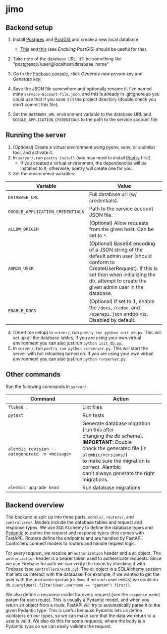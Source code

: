 # jimo

## Backend setup

1. Install [Postgres](https://www.postgresql.org/) and [PostGIS](https://postgis.net/) and create a new local database
    - [This](https://www.postgresql.org/docs/9.1/tutorial-createdb.html) and [this](https://postgis.net/install/) (see *Enabling PostGIS*) should be useful for that.

2. Take note of the database URL. It’ll be something like "postgresql://user@localhost/database_name"
3. Go to the [Firebase console](https://console.firebase.google.com/project/goodplaces-app/settings/serviceaccounts/adminsdk), click *Generate new private key* and *Generate key*,
4. Save the JSON file somewhere and optionally rename it. I’ve named mine `service-account-file.json`, and this is already in .gitignore so you could use that if you save it in the project directory (double check you don’t commit this file).
5. Set the `DATABASE_URL` environment variable to the database URL and `GOOGLE_APPLICATION_CREDENTIALS` to the path to the service account file.

## Running the server

1. (Optional) Create a virtual environment using pyenv, venv, or a similar tool, and activate it.
2. In `server/`, run `poetry install` (you may need to install [Poetry](https://python-poetry.org/) first).
    - If you created a virtual environment, the dependencies will be installed to it; otherwise, poetry will create one for you.
3. Set the environment variables:

Variable | Value
---|---
`DATABASE_URL` | Full database url (w/ credentials).
`GOOGLE_APPLICATION_CREDENTIALS` | Path to the service account JSON file.
`ALLOW_ORIGIN` | (Optional) Allow requests from the given host. Can be set to `*`.
`ADMIN_USER` | (Optional) Base64 encoding of a JSON string of the default admin user (should conform to CreateUserRequest). If this is set then when initializing the db, attempt to create the given admin user in the database.
`ENABLE_DOCS` | (Optional) If set to 1, enable the `/docs`, `/redoc`, and `/openapi.json` endpoints. Disabled by default.

4. (One-time setup) In `server/`, run `poetry run python init_db.py`. This will set up all the database tables. If you are using your own virtual environment you can also just run `python init_db.py`.
5. In `server/`, run `poetry run python runserver.py`. This will start the server with hot reloading turned on. If you are using your own virtual environment you can also just run `python runserver.py`.


## Other commands

Run the following commands in `server/`.

Command | Action
---|---
`flake8 .` | Lint files
`pytest` | Run tests
`alembic revision --autogenerate -m <message>` | Generate database migration (run this after <br /> changing the db schema). **IMPORTANT**: Double <br /> check the generated file (in `alembic/versions/`) <br /> to make sure the migration is correct. Alembic <br /> can't always generate the right migrations.
`alembic upgrade head` | Run database migrations.


## Backend overview

The backend is split up into three parts, `models/`, `routers/`, and `controllers/`. Models include the database tables and request and response types. We use SQLALchemy to define the database types and [Pydantic](https://pydantic-docs.helpmanual.io/) to define the request and response types (this comes with FastAPI). Routers define the endpoints and are handled by FastAPI. Controllers connect models to routers and handle request logic.

For every request, we receive an `authorization` header and a `db` object. The `authorization` header is a bearer token used to authenticate requests. Since we use Firebase for auth we can verify the token by checking it with Firebase (see `controllers/auth.py`). The `db` object is a SQLAlchemy session that lets us interact with the database. For example, if we wanted to get the user with the username `gautam` (or `None` if no such user exists) we could do `db.query(User).filter(User.username == "gautam").first()`.

We also define a response model for every request (see the `response_model` param for each route). This is usually a Pydantic model, and when you return an object from a route, FastAPI will try to automatically parse it to the given Pydantic type. This is useful because Pydantic lets us define validators on our types, so we can make sure that the data we return to a user is valid. We also do this for some requests, where the body is a Pydantic type so we can easily validate the request.
